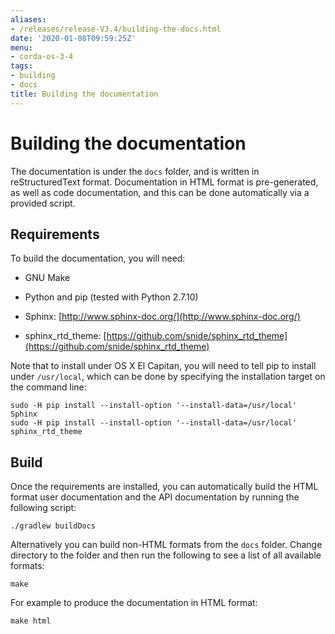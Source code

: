 ```yaml
---
aliases:
- /releases/release-V3.4/building-the-docs.html
date: '2020-01-08T09:59:25Z'
menu:
- corda-os-3-4
tags:
- building
- docs
title: Building the documentation
---
```



# Building the documentation

The documentation is under the `docs` folder, and is written in reStructuredText format. Documentation in HTML format
            is pre-generated, as well as code documentation, and this can be done automatically via a provided script.


## Requirements

To build the documentation, you will need:


* GNU Make


* Python and pip (tested with Python 2.7.10)


* Sphinx: [http://www.sphinx-doc.org/](http://www.sphinx-doc.org/)


* sphinx_rtd_theme: [https://github.com/snide/sphinx_rtd_theme](https://github.com/snide/sphinx_rtd_theme)


Note that to install under OS X El Capitan, you will need to tell pip to install under `/usr/local`, which can be
                done by specifying the installation target on the command line:

```shell
sudo -H pip install --install-option '--install-data=/usr/local' Sphinx
sudo -H pip install --install-option '--install-data=/usr/local' sphinx_rtd_theme
```

## Build

Once the requirements are installed, you can automatically build the HTML format user documentation and the API
                documentation by running the following script:

```shell
./gradlew buildDocs
```
Alternatively you can build non-HTML formats from the `docs` folder. Change directory to the folder and then run the
                following to see a list of all available formats:

```shell
make
```
For example to produce the documentation in HTML format:

```shell
make html
```

